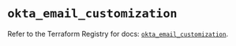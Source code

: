 # `okta_email_customization`

Refer to the Terraform Registry for docs: [`okta_email_customization`](https://registry.terraform.io/providers/okta/okta/4.14.0/docs/resources/email_customization).
